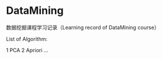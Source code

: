# DataMining
数据挖掘课程学习记录（Learning record of DataMining course）

List of Algorithm:

1 PCA
2 Apriori
...
